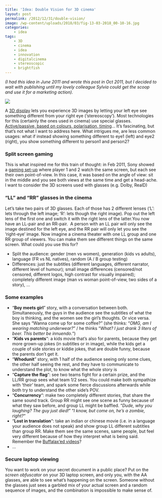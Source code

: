 ```yaml
---
title: 'Idea: Double Vision for 3D cinema'
layout: post
permalink: /2012/12/31/double-vision/
image: /wp-content/uploads/2018/03/fig-13-03-2018_00-10-16.jpg
categories:
    - idea
tags:
    - 3D
    - cinema
    - idea
    - innovation
    - digitalcinema
    - stereoscopic
    - brightfish
---
```

_(I had this idea in June 2011 and wrote this post in Oct 2011, but I decided to wait with publishing until my lovely colleague Sylvia could get the scoop and use it for a marketing action)._

![](/wp-content/uploads/2018/03/fig-13-03-2018_00-10-16.jpg)

A [3D display](http://en.wikipedia.org/wiki/3D_display) lets you experience 3D images by letting your left eye see something different from your right eye (&#8216;stereoscopy&#8217;). Most technologies for this (certainly the ones used in cinema) use special glasses. [Active/passive, based on colours, polarisation, timing](http://en.wikipedia.org/wiki/Stereoscopy)&#8230; It&#8217;s fascinating, but that&#8217;s not what I want to address here. What intrigues me, are less common usages: what if instead showing something different to eye1 (left) and eye2 (right), you show something different to person1 and person2?

### Split screen gaming

This is what inspired me for this train of thought: in Feb 2011, Sony showed a [gaming set-up](http://www.pocket-lint.com/news/38703/sony-killzone-3d-spilt-screen-dual-view) where player 1 and 2 watch the same screen, but each see their own point-of-view. In this case, it was based on the angle of view: sit in the middle and you see both views at the same time and get a head-ache. I want to consider the 3D screens used with glasses (e.g. Dolby, RealD)

### &#8220;LL&#8221; and &#8220;RR&#8221; glasses in the cinema

Let&#8217;s take two pairs of 3D glasses. Each of those has 2 different lenses (&#8216;L&#8217;: lets through the left image; &#8216;R&#8217;: lets though the right image). Pop out the left lens of the first one and switch it with the right lens of the latter.You now have an LL-pair and an RR-pair.  A person with an LL pair will only see the image destined for the left eye, and the RR pair will only let you see the &#8216;right-eye&#8217; image. Now imagine a cinema theater with one LL group and one RR group of viewers. You can make them see different things on the same screen. What could you use this for?

  * Split the audience: gender (men vs women), generation (kids vs adults), language (FR vs NL natives), random (A / B group testing)
  * Differences: just the subtitles (different languages, different narrator, different level of humour); small image differences (censored/not censored, different logos, high contrast for visually impaired); completely different image (man vs woman point-of-view, two sides of a story), &#8230;

### Some examples

  * &#8220;**Boy meets girl**&#8221; story, with a conversation between both. Simultaneously, the guys in the audience see the subtitles of what the boy is thinking, and the women see the girl&#8217;s thoughts. Or vice versa. She says &#8220;Wanna come up for some coffee?&#8221; (she thinks: &#8220;_OMG, am I wearing matching underwear?_&#8221; / he thinks &#8220;_What? I just drank 3 liters of beer. This better be innuendo._&#8220;)
  * &#8220;**Kids vs parents**&#8220;: a kids movie that&#8217;s also for parents, because they get more grown-up jokes (in subtitles or in image), while the kids get a couple of side stories or kiddie jokes, that are double funny, because the parents don&#8217;t get it.
  * &#8220;**Whodunit**&#8221; story, with 1 half of the audience seeing only some clues, the other half seeing the rest, and they have to communicate to understand the plot, to know what the whole story is
  * &#8220;**Capture the flag**&#8220;: see two teams fight for a certain prize, and the LL/RR group sees what team 1/2 sees. You could make both sympathize with &#8216;their&#8217; team, and spark some fierce discussions afterwards while both try to understand the other side&#8217;s POV.
  * &#8220;**Concurrency**&#8220;: make two completely different stories, that share the same sound track. Group RR might see one scene as funny because of what they saw before, and group LL might be baffled. &#8220;_Dude, why you laughing? The guy just died!_&#8221; &#8220;_I know, but come on, he&#8217;s a zombie, right?_&#8220;
  * &#8220;**Lost in translation**&#8220;: take an indian or chinese movie (i.e. in a language your audience does not speak) and show group LL different subtitles than group RR. Make them see the same scenes, same people, but feel very different because of how they interpret what is being said. Remember the [Buffalax&#8217;ed videos](http://www.youtube.com/watch?v=6AHq78O7BX0)?
  * &#8230;

### Secure laptop viewing

You want to work on your secret document in a public place? Put on the _screen obfuscator_ on your 3D laptop screen, and only you, with the AA glasses, are able to see what&#8217;s happening on the screen. Someone without the glasses just sees a garbled mix of your actual screen and a random sequence of images, and the combination is impossible to make sense of.

&nbsp;
